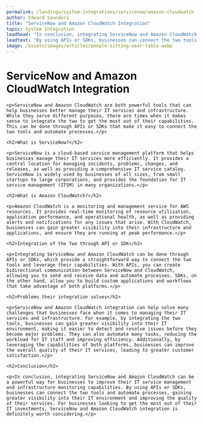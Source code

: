 ```yaml
---
permalink: /landings/system-integrations/servicenow/amazon-cloudwatch
author: Edward Saunders
title: "ServiceNow and Amazon CloudWatch Integration"
topic: System Integration
leadhead: "In conclusion, integrating ServiceNow and Amazon CloudWatch can be a powerful way for businesses to improve their IT service management and infrastructure monitoring capabilities"
leadtext: "By using APIs or SDKs, businesses can connect the two tools and automate processes, gaining greater visibility into their IT environment and improving the quality of their services. For businesses looking to get the most out of their IT investments, ServiceNow and Amazon CloudWatch integration is definitely worth considering."
image: /assets/images/articles/people-sitting-near-table.webp
---
```

<div class="arttext">
	<h1>ServiceNow and Amazon CloudWatch Integration</h1>

	<p>ServiceNow and Amazon CloudWatch are both powerful tools that can help businesses better manage their IT services and infrastructure. While they serve different purposes, there are times when it makes sense to integrate the two to get the most out of their capabilities. This can be done through APIs or SDKs that make it easy to connect the two tools and automate processes.</p>

	<h2>What is ServiceNow?</h2>

	<p>ServiceNow is a cloud-based service management platform that helps businesses manage their IT services more efficiently. It provides a central location for managing incidents, problems, changes, and releases, as well as providing a comprehensive IT service catalog. ServiceNow is widely used by businesses of all sizes, from small startups to large corporations, and provides the foundation for IT service management (ITSM) in many organizations.</p>

	<h2>What is Amazon CloudWatch?</h2>

	<p>Amazon CloudWatch is a monitoring and management service for AWS resources. It provides real-time monitoring of resource utilization, application performance, and operational health, as well as providing alerts and notifications for any issues that arise. With CloudWatch, businesses can gain greater visibility into their infrastructure and applications, and ensure they are running at peak performance.</p>

	<h2>Integration of the Two through API or SDK</h2>

	<p>Integrating ServiceNow and Amazon CloudWatch can be done through APIs or SDKs, which provide a straightforward way to connect the two tools and leverage their capabilities. With APIs, you can create bidirectional communication between ServiceNow and CloudWatch, allowing you to send and receive data and automate processes. SDKs, on the other hand, allow you to build custom applications and workflows that take advantage of both platforms.</p>

	<h2>Problems their integration solves</h2>

	<p>ServiceNow and Amazon CloudWatch integration can help solve many challenges that businesses face when it comes to managing their IT services and infrastructure. For example, by integrating the two tools, businesses can gain greater visibility into their IT environment, making it easier to detect and resolve issues before they become major problems. They can also automate many tasks, reducing the workload for IT staff and improving efficiency. Additionally, by leveraging the capabilities of both platforms, businesses can improve the overall quality of their IT services, leading to greater customer satisfaction.</p>

	<h2>Conclusion</h2>

	<p>In conclusion, integrating ServiceNow and Amazon CloudWatch can be a powerful way for businesses to improve their IT service management and infrastructure monitoring capabilities. By using APIs or SDKs, businesses can connect the two tools and automate processes, gaining greater visibility into their IT environment and improving the quality of their services. For businesses looking to get the most out of their IT investments, ServiceNow and Amazon CloudWatch integration is definitely worth considering.</p>

</div>